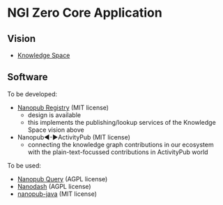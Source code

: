 # NGI Zero Core Application

## Vision

- [Knowledge Space](https://w3id.org/knowledge-space/)

## Software

To be developed:

- [Nanopub Registry](https://github.com/knowledgepixels/nanopub-registry) (MIT license)
  - design is available
  - this implements the publishing/lookup services of the Knowledge Space vision above
- Nanopub◀-▶ActivityPub (MIT license)
  - connecting the knowledge graph contributions in our ecosystem with the plain-text-focussed contributions in ActivityPub world

To be used:

- [Nanopub Query](https://github.com/knowledgepixels/nanopub-query) (AGPL license)
- [Nanodash](https://github.com/knowledgepixels/nanodash) (AGPL license)
- [nanopub-java](https://github.com/Nanopublication/nanopub-java) (MIT license)
